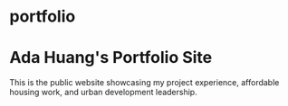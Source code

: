 # portfolio
# Ada Huang's Portfolio Site
This is the public website showcasing my project experience, affordable housing work, and urban development leadership.
